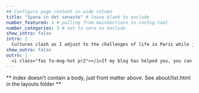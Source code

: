 ```yaml
---
## Configure page content in wide column
title: "Spana in det senaste" # leave blank to exclude
number_featured: 1 # pulling from mainSections in config.toml
number_categories: 3 # set to zero to exclude
show_intro: false
intro: |
  Cultures clash as I adjust to the challenges of life in Paris while juggling my career, new friendships, and love life. Here is how to catch up with me lately!
show_outro: false
outro: |
  <i class="fas fa-mug-hot pr2"></i>If my blog has helped you, you can [buy me a coffee](https://ko-fi.com/)!
---
```


** index doesn't contain a body, just front matter above.
See about/list.html in the layouts folder **

